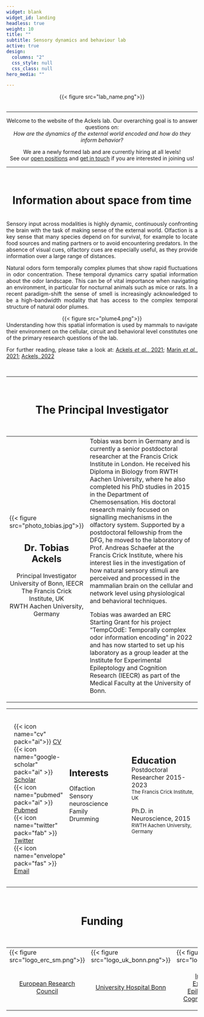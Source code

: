 ```yaml
---
widget: blank
widget_id: landing
headless: true
weight: 10
title: ""
subtitle: Sensory dynamics and behaviour lab
active: true
design:
  columns: "2"
  css_style: null
  css_class: null
hero_media: ""

---
```


<!-- Lab name section -->
<div align="center">
{{< figure src="lab_name.png">}}
</div>
<br>

---

<!-- Introduction section -->
<div style="text-align:center"> Welcome to the website of the Ackels lab. Our overarching goal is to answer questions on:  
<br><em>How are the dynamics of the external world encoded and how do they inform behavior?</em>
<p>

We are a newly formed lab and are currently hiring at all levels!  
See our [open positions](/positions) and [get in touch](/contact) if you are interested in joining us! </div>

---
<br>

<!-- Info from space section -->
<h1 style="text-align: center;">Information about space from time</h1>
<br>


<div style="text-align:justify">
Sensory input across modalities is highly dynamic, continuously confronting the brain with the task of making sense of the external world. Olfaction is a key sense that many species depend on for survival, for example to locate food sources and mating partners or to avoid encountering predators. In the absence of visual cues, olfactory cues are especially useful, as they provide information over a large range of distances.  
<p>

Natural odors form temporally complex plumes that show rapid fluctuations in odor concentration. These temporal dynamics carry spatial information about the odor landscape. This can be of vital importance when navigating an environment, in particular for nocturnal animals such as mice or rats. In a recent paradigm-shift the sense of smell is increasingly acknowledged to be a high-bandwidth modality that has access to the complex temporal structure of natural odor plumes.  


<div align="center">
{{< figure src="plume4.png">}}
</div>

<div style="text-align:justify">
Understanding how this spatial information is used by mammals to navigate their environment on the cellular, circuit and behavioral level constitutes one of the primary research questions of the lab.  
<p>

For further reading, please take a look at: [Ackels <em>et al.</em>, 2021](https://doi.org/10.1038/s41586-021-03514-2); [Marin <em>et al.</em>, 2021](https://doi.org/10.1007/s00441-020-03395-3); [Ackels, 2022](https://doi.org/10.1515/nf-2022-0006)  
</div>
<br>

---
<br>

<!-- PI section -->
<h1 style="text-align: center;">The Principal Investigator</h1>
<br>

<table style='width: 100%' border='0'>
<tr>

<td style='width:30%;'>
{{< figure src="photo_tobias.jpg">}}  
<div style="text-align:center">

## Dr. Tobias Ackels  
Principal Investigator  
University of Bonn, IEECR  
The Francis Crick Institute, UK  
RWTH Aachen University, Germany  
</div>
</td>

<td style='width:70%;'>
<font size="3">
Tobias was born in Germany and is currently a senior postdoctoral researcher at the Francis Crick Institute in London. He received his Diploma in Biology from RWTH Aachen University, where he also completed his PhD studies in 2015 in the Department of Chemosensation. His doctoral research mainly focused on signalling mechanisms in the olfactory system. Supported by a postdoctoral fellowship from the DFG, he moved to the laboratory of Prof. Andreas Schaefer at the Francis Crick Institute, where his interest lies in the investigation of how natural sensory stimuli are perceived and processed in the mammalian brain on the cellular and network level using physiological and behavioral techniques.  </font>
<p>

<font size="3">
Tobias was awarded an ERC Starting Grant for his project “TempCOdE: Temporally complex odor information encoding” in 2022 and has now started to set up his laboratory as a group leader at the Institute for Experimental Epileptology and Cognition Research (IEECR) as part of the Medical Faculty at the University of Bonn.  </font>
</tr>
</table>

<table style='width: 100%' border='0'>

<tr>
<td style='width:30%;padding:20px 5px 0px 20px'>
<table>
<tr>
<font size="3">

{{< icon name="cv" pack="ai">}} [CV](http://ackelslab.com/uploads/CV_Tobias_Ackels.pdf)  
{{< icon name="google-scholar" pack="ai" >}} [Scholar](https://scholar.google.co.uk/citations?hl=en&user=Wni3Z2gAAAAJ&view_op=list_works&sortby=pubdate)  
{{< icon name="pubmed" pack="ai" >}} [Pubmed](https://pubmed.ncbi.nlm.nih.gov/?term=ackels+t)  
{{< icon name="twitter" pack="fab" >}} [Twitter](https://twitter.com/tobiasackels)  
{{< icon name="envelope" pack="fas" >}} [Email](mailto:ackelsgroup@ieecr-bonn.de)   
</font>
</tr>
</table>
</td>

<td style='width:30%;padding:0px 10px 0px 0px'>
<font size="5"><strong>Interests</strong></font><br>
<font size="3">

Olfaction  
Sensory neuroscience  
Family  
Drumming  
</td>

<td style='width:35%;'>
<font size="5"><strong>Education</strong></font><br>
<font size="3">Postdoctoral Researcher 2015-2023</font><br>
<font size="2">The Francis Crick Institute, UK</font><br>
<p>

<font size="3">Ph.D. in Neuroscience, 2015</font><br>
<font size="2">RWTH Aachen University, Germany</font><br>
</td>
</tr>
</table>



<br>

<!-- Funding section -->
<h1 style="text-align: center;">Funding</h1>
<br>

<table style='width: 100%' border='0'>
<tr>

<td style='width:21.5%;'>
{{< figure src="logo_erc_sm.png">}}
</td>

<td style='width:25%;'>
{{< figure src="logo_uk_bonn.png">}}
<div style="text-align:center">
</td>

<td style='width:28.5%;'>
{{< figure src="logo_ieecr.png">}}
</td>

<td style='width:25%;'>
{{< figure src="logo_uni_bonn.png">}}
</td>
</tr>

<tr>
<td style='width:21.5%;'>
<div style="text-align:center">

[European Research Council](https://erc.europa.eu/homepage)
</div></td>

<td style='width:25%;'>
<div style="text-align:center">

[University Hospital Bonn](https://www.ukbonn.de/en)
</div>
</td>

<td style='width:28.5%;'>
<div style="text-align:center">

[Institute for Experimental Epileptology and Cognition Research](https://www.ieecr-bonn.de/)
</div>
</td>
<td style='width:25%;'>
<div style="text-align:center">

[University of Bonn](https://www.uni-bonn.de/)
</td>
</tr>

</table>
